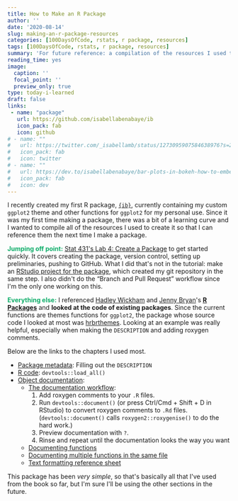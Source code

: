 ```yaml
---
title: How to Make an R Package
author: ''
date: '2020-08-14'
slug: making-an-r-package-resources
categories: [100DaysOfCode, rstats, r package, resources]
tags: [100DaysOfCode, rstats, r package, resources]
summary: 'For future reference: a compilation of the resources I used to create my first R package '
reading_time: yes
image:
  caption: ''
  focal_point: ''
  preview_only: true
type: today-i-learned
draft: false
links:
 - name: "package"
   url: https://github.com/isabellabenabaye/ib
   icon_pack: fab
   icon: github
# - name: ""
#   url: https://twitter.com/_isabellamb/status/1273095907584638976?s=20
#   icon_pack: fab
#   icon: twitter
# - name: ""
#   url: https://dev.to/isabellabenabaye/bar-plots-in-bokeh-how-to-embed-them-58d2
#   icon_pack: fab
#   icon: dev
---
```


I recently created my first R package, [`{ib}`](https://github.com/isabellabenabaye/ib), currently containing my custom `ggplot2` theme and other functions for `ggplot2` for my personal use. Since it was my first time making a package, there was a bit of a learning curve and I wanted to compile all of the resources I used to create it so that I can reference them the next time I make a package.

**<span style="color:#0EAD69">Jumping off point:</span>**  [Stat 431's Lab 4: Create a Package](https://cal-poly-advanced-r.github.io/STAT-431/Canvas_Pages/Week_4-Packages/Lab_4-Packages-Instructions-Public.html) to get started quickly. It covers creating the package, version control, setting up preliminaries, pushing to GitHub. What I did that's not in the tutorial: make an [RStudio project for the package](https://r-pkgs.org/workflows101.html#projects), which created my git repository in the same step. I also didn't do the “Branch and Pull Request” workflow since I'm the only one working on this.

**<span style="color:#0EAD69">Everything else:</span>** I referenced [Hadley Wickham](http://hadley.nz/) and [Jenny Bryan](https://twitter.com/JennyBryan?ref_src=twsrc%5Egoogle%7Ctwcamp%5Eserp%7Ctwgr%5Eauthor)'s [**R Packages**](https://r-pkgs.org/index.html) and **looked at the code of existing packages**. Since the current functions are themes functions for `ggplot2`, the package whose source code I looked at most was [hrbrthemes](https://github.com/hrbrmstr/hrbrthemes). Looking at an example was really helpful, especially when making the `DESCRIPTION` and adding roxygen comments.

Below are the links to the chapters I used most.
- [Package metadata](https://r-pkgs.org/description.html): Filling out the `DESCRIPTION`
- [R code](https://r-pkgs.org/r.html): `devtools::load_all()`
- [Object documentation](https://r-pkgs.org/man.html): 
  - [The documentation workflow](https://r-pkgs.org/man.html#man-workflow): 
    1. Add roxygen comments to your `.R` files.
    2. Run `devtools::document()` (or press Ctrl/Cmd + Shift + D in RStudio) to convert roxygen comments to `.Rd` files. (`devtools::document()` calls `roxygen2::roxygenise()` to do the hard work.)
    3. Preview documentation with `?`.
    4. Rinse and repeat until the documentation looks the way you want
  - [Documenting functions](https://r-pkgs.org/man.html#man-functions)
  - [Documenting multiple functions in the same file](https://r-pkgs.org/man.html#multiple-man)
  - [Text formatting reference sheet](https://r-pkgs.org/man.html#text-formatting)

This package has been *very simple*, so that's basically all that I've used from the book so far, but I'm sure I'll be using the other sections in the future. 